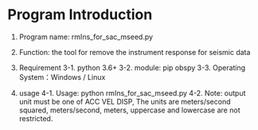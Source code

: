 # Program Introduction
1. Program name:
rmIns_for_sac_mseed.py

2. Function:
the tool for remove the instrument response for seismic data

3. Requirement
  3-1. python 3.6+
  3-2. module: pip obspy
  3-3. Operating System：Windows / Linux

4. usage
  4-1. Usage: python rmIns_for_sac_mseed.py <path to SAC or MSEED> <path to StationXML file> <output unit>
  4-2. Note: output unit must be one of ACC VEL DISP, The units are meters/second squared, meters/second, meters, uppercase and lowercase are not restricted.
